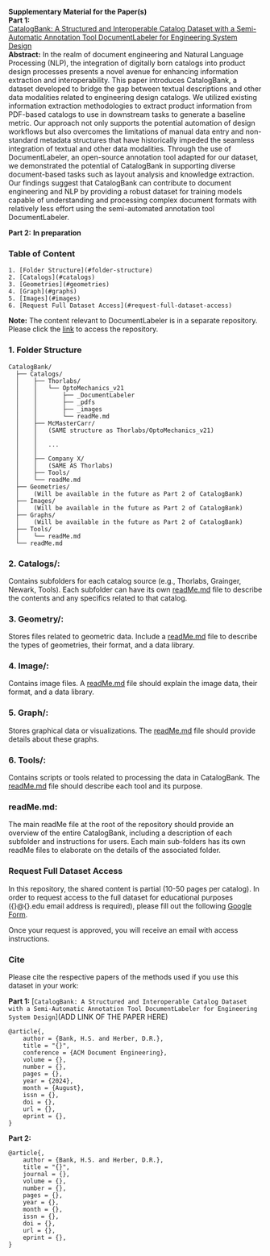 __Supplementary Material for the Paper(s)__  
__Part 1:__  
[CatalogBank: A Structured and Interoperable Catalog Dataset with a Semi-Automatic Annotation Tool DocumentLabeler for Engineering System Design](HTTP://www.github.com/bankh/CatalogBank)  
 __Abstract:__ In the realm of document engineering and Natural Language Processing (NLP), the integration of digitally born catalogs into product design processes presents a novel avenue for enhancing information extraction and interoperability. This paper introduces CatalogBank, a dataset developed to bridge the gap between textual descriptions and other data modalities related to engineering design catalogs. We utilized existing information extraction methodologies to extract product information from PDF-based catalogs to use in downstream tasks to generate a baseline metric. Our approach not only supports the potential automation of design workflows but also overcomes the limitations of manual data entry and non-standard metadata structures that have historically impeded the seamless integration of textual and other data modalities. Through the use of DocumentLabeler, an open-source annotation tool adapted for our dataset, we demonstrated the potential of CatalogBank in supporting diverse document-based tasks such as layout analysis and knowledge extraction. Our findings suggest that CatalogBank can contribute to document engineering and NLP by providing a robust dataset for training models capable of understanding and processing complex document formats with relatively less effort using the semi-automated annotation tool DocumentLabeler.  

__Part 2:__
**In preparation**

 ### Table of Content
    1. [Folder Structure](#folder-structure)
    2. [Catalogs](#catalogs)
    3. [Geometries](#geometries)
    4. [Graph](#graphs)
    5. [Images](#images)
    6. [Request Full Dataset Access](#request-full-dataset-access)

__Note:__ The content relevant to DocumentLabeler is in a separate repository. Please click the [link](https://www.github.com/bankh/DocumentLabeler) to access the repository.

 ### __1. Folder Structure__
 ```
 CatalogBank/
   ├── Catalogs/
   │    ├── Thorlabs/
   │    │   └── OptoMechanics_v21
   │    │       ├── _DocumentLabeler
   │    │       ├── _pdfs        
   │    │       ├── _images
   │    │       └── readMe.md       
   │    ├── McMasterCarr/
   │    │   (SAME structure as Thorlabs/OptoMechanics_v21)
   │    │   
   │    │   ...
   │    │   
   │    ├── Company X/
   │    │   (SAME AS Thorlabs)
   │    ├── Tools/
   │    └── readMe.md
   ├── Geometries/
   │    (Will be available in the future as Part 2 of CatalogBank)
   ├── Images/
   │    (Will be available in the future as Part 2 of CatalogBank)
   ├── Graphs/
   │    (Will be available in the future as Part 2 of CatalogBank)
   ├── Tools/
   │    └── readMe.md
   └── readMe.md
 ```
### __2. Catalogs/__: 
   Contains subfolders for each catalog source (e.g., Thorlabs, Grainger, Newark, Tools). Each subfolder can have its own [readMe.md](./Catalogs/readMe.md) file to describe the contents and any specifics related to that catalog.  

### __3. Geometry/__: 
   Stores files related to geometric data. Include a [readMe.md](./Geometry/readMe.md) file to describe the types of geometries, their format, and a data library.  

### __4. Image/__: 
   Contains image files. A [readMe.md](./Image/readMe.md) file should explain the image data, their format, and a data library.  

### __5. Graph/__: 
   Stores graphical data or visualizations. The [readMe.md](./Graph/readMe.md) file should provide details about these graphs.  

### __6. Tools/__: 
   Contains scripts or tools related to processing the data in CatalogBank. The [readMe.md](./Tools/readMe.md) file should describe each tool and its purpose.  

### __readMe.md__: 
   The main readMe file at the root of the repository should provide an overview of the entire CatalogBank, including a description of each subfolder and instructions for users. Each main sub-folders has its own readMe files to elaborate on the details of the associated folder.  

### Request Full Dataset Access
In this repository, the shared content is partial (10-50 pages per catalog). In order to request access to the full dataset for educational purposes ({}@{}.edu email address is required), please fill out the following [Google Form](https://your-google-form-link).

Once your request is approved, you will receive an email with access instructions.

### Cite
Please cite the respective papers of the methods used if you use this dataset in your work:

__Part 1:__ [`CatalogBank: A Structured and Interoperable Catalog Dataset with a Semi-Automatic Annotation Tool DocumentLabeler for Engineering System Design`](ADD LINK OF THE PAPER HERE)  
```
@article{,
    author = {Bank, H.S. and Herber, D.R.},
    title = "{}",
    conference = {ACM Document Engineering},
    volume = {},
    number = {},
    pages = {},
    year = {2024},
    month = {August},
    issn = {},
    doi = {},
    url = {},
    eprint = {},
}
```
__Part 2:__
```
@article{,
    author = {Bank, H.S. and Herber, D.R.},
    title = "{}",
    journal = {},
    volume = {},
    number = {},
    pages = {},
    year = {},
    month = {},
    issn = {},
    doi = {},
    url = {},
    eprint = {},
}
```

